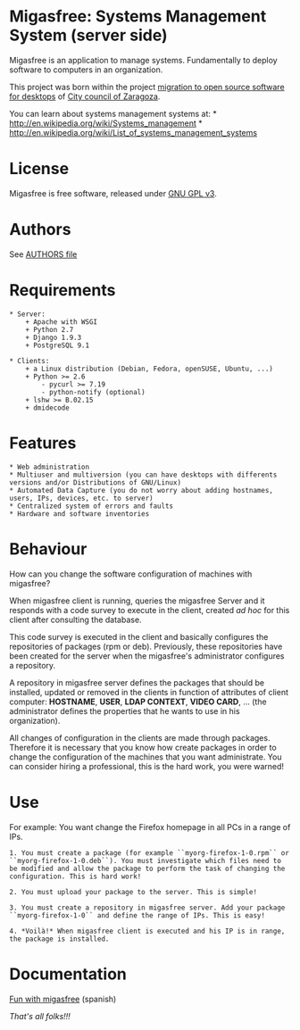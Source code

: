 Migasfree: Systems Management System (server side)
==================================================

Migasfree is an application to manage systems. Fundamentally to deploy software to computers in an organization.

This project was born within the project [migration to open source software for desktops](http://www.zaragoza.es/contenidos/azlinux/migracionescritoriosl.pdf) of [City council of Zaragoza](http://zaragozaciudad.net/azlinux).

You can learn about systems management systems at:
    * http://en.wikipedia.org/wiki/Systems_management
    * http://en.wikipedia.org/wiki/List_of_systems_management_systems


License
=======

Migasfree is free software, released under [GNU GPL v3](https://github.com/migasfree/migasfree/blob/master/COPYING).


Authors
=======

See [AUTHORS file](https://github.com/migasfree/migasfree/blob/master/AUTHORS)


Requirements
============

    * Server:
        + Apache with WSGI
        + Python 2.7
        + Django 1.9.3
        + PostgreSQL 9.1

    * Clients:
        + a Linux distribution (Debian, Fedora, openSUSE, Ubuntu, ...)
        + Python >= 2.6
            - pycurl >= 7.19
            - python-notify (optional)
        + lshw >= B.02.15
        + dmidecode


Features
========

    * Web administration
    * Multiuser and multiversion (you can have desktops with differents versions and/or Distributions of GNU/Linux)
    * Automated Data Capture (you do not worry about adding hostnames, users, IPs, devices, etc. to server)
    * Centralized system of errors and faults
    * Hardware and software inventories


Behaviour
=========

How can you change the software configuration of machines with migasfree?

When migasfree client is running, queries the migasfree Server and it responds with a code survey to execute in the client, created *ad hoc* for this client after consulting the database.

This code survey is executed in the client and basically configures the repositories of packages (rpm or deb). Previously, these repositories have been created for the server when the migasfree's administrator configures a repository.

A repository in migasfree server defines the packages that should be installed, updated or removed in the clients in function of attributes of client computer: **HOSTNAME**, **USER**, **LDAP CONTEXT**, **VIDEO CARD**, ... (the administrator defines the properties that he wants to use in his organization).

All changes of configuration in the clients are made through packages. Therefore it is necessary that you know how create packages in order to change the configuration of the machines that you want administrate. You can consider hiring a professional, this is the hard work, you were warned!


Use
===

For example: You want change the Firefox homepage in all PCs in a range of IPs.

    1. You must create a package (for example ``myorg-firefox-1-0.rpm`` or ``myorg-firefox-1-0.deb``). You must investigate which files need to be modified and allow the package to perform the task of changing the configuration. This is hard work!

    2. You must upload your package to the server. This is simple!

    3. You must create a repository in migasfree server. Add your package ``myorg-firefox-1-0`` and define the range of IPs. This is easy!

    4. *Voilà!* When migasfree client is executed and his IP is in range, the package is installed.


Documentation
=============

[Fun with migasfree](http://fun-with-migasfree.readthedocs.org/en/master/index.html) (spanish)

*That's all folks!!!*
